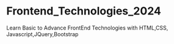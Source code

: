 # Frontend_Technologies_2024
Learn Basic to Advance FrontEnd Technologies with HTML,CSS, Javascript,JQuery,Bootstrap
